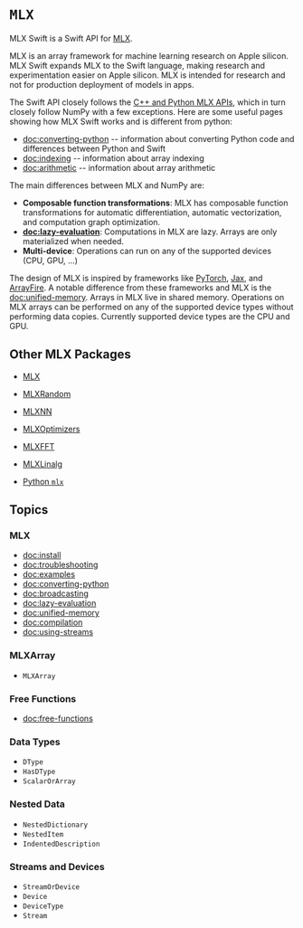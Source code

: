 #  ``MLX``

MLX Swift is a Swift API for [MLX](https://ml-explore.github.io/mlx/build/html/index.html).

MLX is an array framework for machine learning research on Apple
silicon. MLX Swift expands MLX to the Swift language, making research and
experimentation easier on Apple silicon. MLX is intended for research and
not for production deployment of models in apps.

The Swift API closely follows the 
[C++ and Python MLX APIs](https://ml-explore.github.io/mlx/build/html/index.html), which in turn closely follow
NumPy with a few exceptions. Here are some useful pages showing how MLX Swift works and is different
from python:

- <doc:converting-python> -- information about converting Python code and differences between Python and Swift
- <doc:indexing> -- information about array indexing
- <doc:arithmetic> -- information about array arithmetic

The main differences between MLX and NumPy are:

 - **Composable function transformations**: MLX has composable function
   transformations for automatic differentiation, automatic vectorization,
   and computation graph optimization.
 - **<doc:lazy-evaluation>**: Computations in MLX are lazy. Arrays are only
   materialized when needed.
 - **Multi-device**: Operations can run on any of the supported devices (CPU,
   GPU, ...)

The design of MLX is inspired by frameworks like 
[PyTorch](https://pytorch.org/), [Jax](https://github.com/google/jax), and
[ArrayFire](https://arrayfire.org/). A notable difference from these
frameworks and MLX is the <doc:unified-memory>. Arrays in MLX live in shared
memory. Operations on MLX arrays can be performed on any of the supported
device types without performing data copies. Currently supported device types
are the CPU and GPU.

## Other MLX Packages

- [MLX](../../../MLX/documentation/mlx/)
- [MLXRandom](../../../MLXRandom/documentation/mlxrandom/)
- [MLXNN](../../../MLXNN/documentation/mlxnn/)
- [MLXOptimizers](../../../MLXOptimizers/documentation/mlxoptimizers/)
- [MLXFFT](../../../MLXFFT/documentation/mlxfft/)
- [MLXLinalg](../../../MLXLinalg/documentation/mlxlinalg/)

- [Python `mlx`](https://ml-explore.github.io/mlx/build/html/index.html)

## Topics

### MLX

- <doc:install>
- <doc:troubleshooting>
- <doc:examples>
- <doc:converting-python>
- <doc:broadcasting>
- <doc:lazy-evaluation>
- <doc:unified-memory>
- <doc:compilation>
- <doc:using-streams>

### MLXArray

- ``MLXArray``

### Free Functions

- <doc:free-functions>

### Data Types

- ``DType``
- ``HasDType``
- ``ScalarOrArray``

### Nested Data

- ``NestedDictionary``
- ``NestedItem``
- ``IndentedDescription``

### Streams and Devices

- ``StreamOrDevice``
- ``Device``
- ``DeviceType``
- ``Stream``
